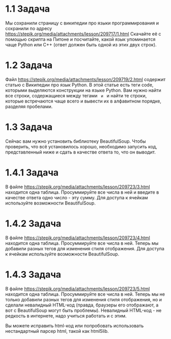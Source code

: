 # 1.1 Задача

Мы сохранили страницу с википедии про языки программирования и сохранили по адресу https://stepik.org/media/attachments/lesson/209717/1.html
Скачайте её с помощью скрипта на Питоне и посчитайте, какой язык упоминается чаще Python или C++ (ответ должен быть одной из этих двух строк).


# 1.2 Задача

Файл https://stepik.org/media/attachments/lesson/209719/2.html содержит статью с Википедии про язык Python. В этой статье есть теги code, которыми выделяются конструкции на языке Python. Вам нужно найти все строки, содержащиеся между тегами <code> и </code> и найти те строки, которые встречаются чаще всего и вывести их в алфавитном порядке, разделяя пробелами.


# 1.3 Задача

Сейчас вам нужно установить библиотеку BeautifulSoup. Чтобы проверить, что всё установилось хорошо, необходимо запусить код, представленный ниже и сдать в качестве ответа то, что он выводит.


# 1.4.1 Задача

В файле https://stepik.org/media/attachments/lesson/209723/3.html находится одна таблица. Просуммируйте все числа в ней и введите в качестве ответа одно число - эту сумму. Для доступа к ячейкам используйте возможности BeautifulSoup.

# 1.4.2 Задача

В файле https://stepik.org/media/attachments/lesson/209723/4.html находится одна таблица. Просуммируйте все числа в ней. Теперь мы добавили разных тегов для изменения стиля отображения. Для доступа к ячейкам используйте возможности BeautifulSoup.


# 1.4.3 Задача

В файле https://stepik.org/media/attachments/lesson/209723/5.html находится одна таблица. Просуммируйте все числа в ней. Теперь мы не только добавили разных тегов для изменения стиля отображения, но и сделали невалидный HTML-код (правда, браузеры его отображают, а вот с BeautifulSoup могут быть проблемы). Невалидный HTML-код - не редкость в интернете, надо учиться работать и с этим.

Вы можете исправить html-код или попробовать использовать нестандартный парсер html, такой как html5lib.